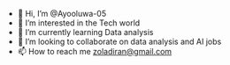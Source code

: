 - 👋 Hi, I’m @Ayooluwa-05
- 👀 I’m interested in the Tech world
- 🌱 I’m currently learning Data analysis
- 💞️ I’m looking to collaborate on data analysis and AI jobs
- 📫 How to reach me zoladiran@gmail.com

<!---
Ayooluwa-05/Ayooluwa-05 is a ✨ special ✨ repository because its `README.md` (this file) appears on your GitHub profile.
You can click the Preview link to take a look at your changes.
--->

